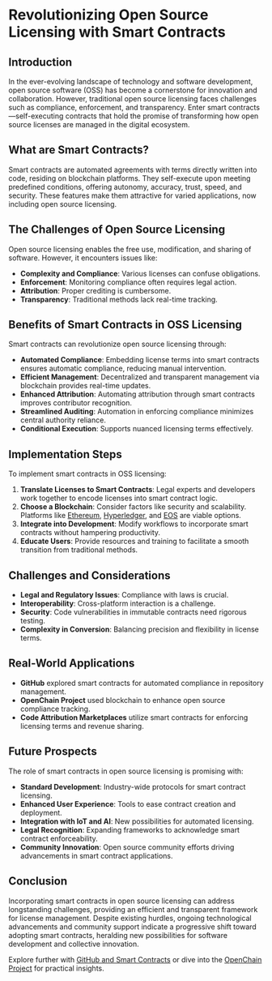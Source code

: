 # Revolutionizing Open Source Licensing with Smart Contracts

## Introduction

In the ever-evolving landscape of technology and software development, open source software (OSS) has become a cornerstone for innovation and collaboration. However, traditional open source licensing faces challenges such as compliance, enforcement, and transparency. Enter smart contracts—self-executing contracts that hold the promise of transforming how open source licenses are managed in the digital ecosystem.

## What are Smart Contracts?

Smart contracts are automated agreements with terms directly written into code, residing on blockchain platforms. They self-execute upon meeting predefined conditions, offering autonomy, accuracy, trust, speed, and security. These features make them attractive for varied applications, now including open source licensing.

## The Challenges of Open Source Licensing

Open source licensing enables the free use, modification, and sharing of software. However, it encounters issues like:

- **Complexity and Compliance**: Various licenses can confuse obligations.
- **Enforcement**: Monitoring compliance often requires legal action.
- **Attribution**: Proper crediting is cumbersome.
- **Transparency**: Traditional methods lack real-time tracking.

## Benefits of Smart Contracts in OSS Licensing

Smart contracts can revolutionize open source licensing through:

- **Automated Compliance**: Embedding license terms into smart contracts ensures automatic compliance, reducing manual intervention.
- **Efficient Management**: Decentralized and transparent management via blockchain provides real-time updates.
- **Enhanced Attribution**: Automating attribution through smart contracts improves contributor recognition.
- **Streamlined Auditing**: Automation in enforcing compliance minimizes central authority reliance.
- **Conditional Execution**: Supports nuanced licensing terms effectively.

## Implementation Steps

To implement smart contracts in OSS licensing:

1. **Translate Licenses to Smart Contracts**: Legal experts and developers work together to encode licenses into smart contract logic.
2. **Choose a Blockchain**: Consider factors like security and scalability. Platforms like [Ethereum](https://ethereum.org/en/), [Hyperledger](https://www.hyperledger.org/), and [EOS](https://eos.io/) are viable options.
3. **Integrate into Development**: Modify workflows to incorporate smart contracts without hampering productivity.
4. **Educate Users**: Provide resources and training to facilitate a smooth transition from traditional methods.

## Challenges and Considerations

- **Legal and Regulatory Issues**: Compliance with laws is crucial.
- **Interoperability**: Cross-platform interaction is a challenge.
- **Security**: Code vulnerabilities in immutable contracts need rigorous testing.
- **Complexity in Conversion**: Balancing precision and flexibility in license terms.

## Real-World Applications

- **GitHub** explored smart contracts for automated compliance in repository management.
- **OpenChain Project** used blockchain to enhance open source compliance tracking.
- **Code Attribution Marketplaces** utilize smart contracts for enforcing licensing terms and revenue sharing.

## Future Prospects

The role of smart contracts in open source licensing is promising with:

- **Standard Development**: Industry-wide protocols for smart contract licensing.
- **Enhanced User Experience**: Tools to ease contract creation and deployment.
- **Integration with IoT and AI**: New possibilities for automated licensing.
- **Legal Recognition**: Expanding frameworks to acknowledge smart contract enforceability.
- **Community Innovation**: Open source community efforts driving advancements in smart contract applications.

## Conclusion

Incorporating smart contracts in open source licensing can address longstanding challenges, providing an efficient and transparent framework for license management. Despite existing hurdles, ongoing technological advancements and community support indicate a progressive shift toward adopting smart contracts, heralding new possibilities for software development and collective innovation.

Explore further with [GitHub and Smart Contracts](https://github.com/) or dive into the [OpenChain Project](https://www.openchainproject.org/) for practical insights.